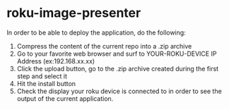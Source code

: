 # roku-image-presenter
In order to be able to deploy the application, do the following:
1. Compress the content of the current repo into a .zip archive
2. Go to your favorite web browser and surf to YOUR-ROKU-DEVICE IP Address (ex:192.168.xx.xx)
3. Click the upload button, go to the .zip archive created during the first step and select it
4. Hit the install button
5. Check the display your roku device is connected to in order to see the output of the current application.
